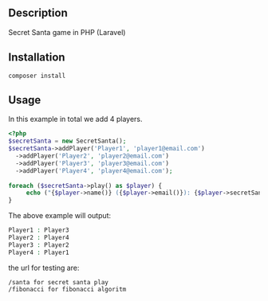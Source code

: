 ## Description

Secret Santa game in PHP (Laravel)

## Installation

```
composer install
```

## Usage

In this example in total we add 4 players.

```php
<?php
$secretSanta = new SecretSanta();
$secretSanta->addPlayer('Player1', 'player1@email.com')
  ->addPlayer('Player2', 'player2@email.com')
  ->addPlayer('Player3', 'player3@email.com')
  ->addPlayer('Player4', 'player4@email.com');
  
foreach ($secretSanta->play() as $player) {
     echo ("{$player->name()} ({$player->email()}): {$player->secretSanta()->name()}\n");
}
```
The above example will output:

```php
Player1 : Player3
Player2 : Player4
Player3 : Player2
Player4 : Player1
```

the url for testing are:
```angular2html
/santa for secret santa play
/fibonacci for fibonacci algoritm
```
